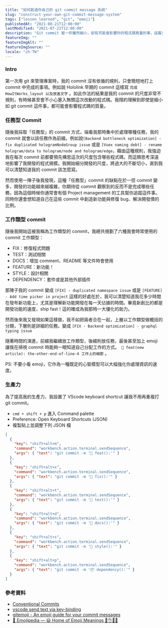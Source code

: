 ```yaml
---
title: "如何創造你自己的 git commit message 系統"
slug: "construct-your-own-git-commit-message-system"
tags: ["lessen_learned", "git", "emoji"]
publishedAt: "2021-08-21T12:00:00"
lastModified: "2021-07-21T12:00:00"
description: "Git commit 是一件雖然細小，卻有可能會影響你的程式碼質量的事，這篇文章分享了我使用 git commit 的方法論，並分享了 Vscode keyboard shortcuts 設定檔，歡迎修改成適合你的樣子"
featureImg: ""
featureImgAlt: ""
featureImgSource: ""
locale: "zh-TW"
---
```


### Intro

第一次用 git 來管理專案時，我的 commit 沒有依循的規則，只會簡短地打上 commit 中完成的事項。例如說 Hololink 早期的 commit 這樣寫 `完成HowItWorks_layout 以及放進文字` 。如此作法的結果是我的 commit 的尺度非常不規則，有時候甚至會不小心塞入無關這次改動的程式碼。我隱約理解到即使是細小如 git commit 這件事，都可能會影響程式碼的質量。

### 任務型 Commit

隨後我採取「任務型」的 commit 方式，端看我那時集中於處理哪種任務，我的 commit 就會以該任務作為前綴。例如說`[Backend bottleneck optimization] - fix duplicated hologramNodeGroup issue` 或是 `[Vuex naming debt] - rename hologram/data to hologram/node and hologram/edge`，藉由這種規則，我強迫我在每次 commit 前都要預先構思這次的尺度包含哪些程式碼，而這類思考深遠地影響了我開發的程式規模。我開始細分開發的尺度，將過大的不斷切小，直到我可以清楚知道我的 commit 該怎麼寫。

然而使用一陣子後我發現，這種「任務型」commit 的缺點在於一但 commit 變多，開發的功能越來越複雜，你期待從 commit 觀察到的反而不是完成哪些任務，因為這個時候你通常會有個 Project management 的工具幫你追蹤這件事。同時你還會想知道自己在這些 commit 中創造新功能與修復 bug、解決開發債的比例。

### 工作類型 commit

隨後我開始這被我稱為工作類型的 commit，我總共規劃了六種我會時常使用的 commit 工作類型：

- FIX：修復程式問題
- TEST：測試相關
- DOCS：增加 comment、README 等文件時會使用
- FEATURE：新功能！
- STYLE：設計相關
- DEPENDENCY：套件或是其他外部插件

那陣子我的 commit 變成 `[FIX] - duplicated namespace issue` 或是 `[FEATURE] - Add time picker in project` 這樣的好處在於，我可以清楚知道我花多少時間在發布新功能上，尤其是理解新功能開發在每一天佔據的時間。畢竟新創比的都是開發功能的速度，ship fast！這的確成為我那時一大優化的助力。

然而後來我又發現如果這樣做，我不如把兩者合在一起，上層以工作類型做概括的分類，下層則是詳細的任務。變成 `[FIX - Backend optimization] - graphql typing issue` 

隨著時間的演進，前綴我繼續放工作類型，後綴則放任務，最後甚至加上 emoji 讓我在掃視 commit 時能夠一眼知道自己分配工作的方式。` 🎉 feat(new article): the-other-end-of-line-4 工作上的細節` 。

PS: 不要小看 emoji，它作為一種既定的心智模型可以大幅強化你處理資訊的速度。

### 生產力

為了提高我的生產力，我設置了 VScode keyboard shortcut 讓我不用再重複打 git commit。

- `cmd + shift + p` 進入 Command palette
- Preference: Open Keyboard Shortcuts (JSON)
- 複製貼上並調整下列 JSON 檔

```json
[
  {
    "key": "shift+alt+m",
    "command": "workbench.action.terminal.sendSequence",
    "args": { "text": "git commit -m '🎉 feat():'" }
  },
  {
    "key": "shift+alt+x",
    "command": "workbench.action.terminal.sendSequence",
    "args": { "text": "git commit -m '🔧 fix():'" }
  },
  {
    "key": "shift+alt+t",
    "command": "workbench.action.terminal.sendSequence",
    "args": { "text": "git commit -m '🔬 test():'" }
  },
  {
    "key": "shift+alt+d",
    "command": "workbench.action.terminal.sendSequence",
    "args": { "text": "git commit -m '📃 docs():'" }
  },
  {
    "key": "shift+alt+s",
    "command": "workbench.action.terminal.sendSequence",
    "args": { "text": "git commit -m '🎨 style():'" }
  },
  {
    "key": "shift+alt+p",
    "command": "workbench.action.terminal.sendSequence",
    "args": { "text": "git commit -m '📦 dependency():'" }
  }
]
```

### 參考資料

- [Conventional Commits](https://www.conventionalcommits.org/en/v1.0.0/)
- [vscode send text via key-binding](https://code.visualstudio.com/docs/editor/integrated-terminal#_send-text-via-a-keybinding)
- [gitemoji - An emoji guide for your commit messages](https://gitmoji.dev/)
- [📙 Emojipedia — 😃 Home of Emoji Meanings 💁👌🎍😍](https://emojipedia.org/)